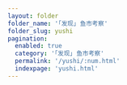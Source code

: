 ```yaml
---
layout: folder
folder_name: '｢发现｣ 鱼市考察'
folder_slug: yushi
pagination: 
  enabled: true
  category: '｢发现｣ 鱼市考察'
  permalink: '/yushi/:num.html'
  indexpage: 'yushi.html'
---
```

